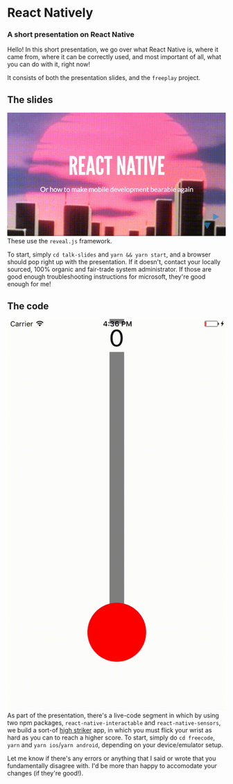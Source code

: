 # React Natively
### A short presentation on React Native

Hello! 
In this short presentation, we go over what React Native is, where it came from, where it can be correctly used, and most important of all, what you can do with it, right now!

It consists of both the presentation slides, and the `freeplay` project.

## The slides
![Look at all the waves!](/images/rn.gif)
These use the `reveal.js` framework.

To start, simply `cd talk-slides` and `yarn && yarn start`, and a browser should pop right up with the presentation.
If it doesn't, contact your locally sourced, 100% organic and fair-trade system administrator. If those are good enough troubleshooting instructions for microsoft, they're good enough for me!

## The code
![Ding goes the bell!](/images/strongman.gif)
As part of the presentation, there's a live-code segment in which by using two npm packages, `react-native-interactable` and `react-native-sensors`, we build a sort-of [high striker](https://en.wikipedia.org/wiki/High_striker) app, in which you must flick your wrist as hard as you can to reach a higher score.
To start, simply do `cd freecode`, `yarn` and `yarn ios`/`yarn android`, depending on your device/emulator setup. 


Let me know if there's any errors or anything that I said or wrote that you fundamentally disagree with. I'd be more than happy to accomodate your changes (if they're good!). 

